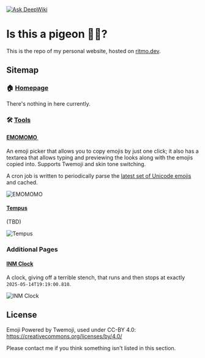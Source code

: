 [![Ask DeepWiki](https://deepwiki.com/badge.svg)](https://deepwiki.com/ritmo-v0/ritmo-dev-site)

# Is this a pigeon 🫴🦋?
This is the repo of my personal website, hosted on [ritmo.dev](https://ritmo.dev).

## Sitemap
### 🏠 [Homepage](https://ritmo.dev)
There's nothing in here currently.

### 🛠️ [Tools](https://ritmo.dev/tools)

#### [EMOMOMO <img src="https://github.com/jdecked/twemoji/blob/main/assets/svg/1f609.svg" width="16">](https://ritmo.dev/tools/emomomo)
An emoji picker that allows you to copy emojis by just one click; it also has a textarea that allows typing and previewing the looks along with the emojis copied into. Supports Twemoji and skin tone switching.

A cron job is written to periodically parse the [latest set of Unicode emojis](https://unicode.org/Public/emoji/latest/emoji-test.txt) and cached.

![EMOMOMO](https://github.com/ritmoHung/ritmo-dev-site/blob/main/src/app/tools/emomomo/opengraph-image.png)

#### [Tempus](https://ritmo.dev/tools/tempus)
(TBD)

![Tempus](https://github.com/ritmoHung/ritmo-dev-site/blob/main/src/app/tools/tempus/opengraph-image.png)

### Additional Pages
#### [INM Clock](https://ritmo.dev/inm-clock)
A clock, giving off a terrible stench, that runs and then stops at exactly `2025-05-14T19:19:00.810`.

![INM Clock](https://github.com/ritmoHung/ritmo-dev-site/blob/main/src/app/tools/inm-clock/opengraph-image.png)

## License
Emoji Powered by Twemoji, used under CC-BY 4.0: https://creativecommons.org/licenses/by/4.0/

Please contact me if you think something isn't listed in this section.